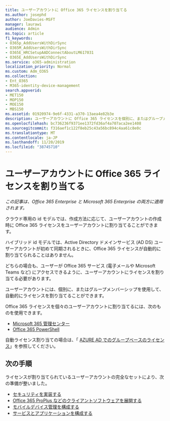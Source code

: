 ```yaml
---
title: ユーザーアカウントに Office 365 ライセンスを割り当てる
ms.author: josephd
author: JoeDavies-MSFT
manager: laurawi
audience: Admin
ms.topic: article
f1_keywords:
- O365p_AddUsersWithDirSync
- O365M_AddUsersWithDirSync
- O365E_HRCSetupAADConnectAboutLM617031
- O365E_AddUsersWithDirSync
ms.service: o365-administration
localization_priority: Normal
ms.custom: Adm_O365
ms.collection:
- Ent_O365
- M365-identity-device-management
search.appverid:
- MET150
- MOP150
- MOE150
- MBS150
ms.assetid: 01920974-9e6f-4331-a370-13aea4e82b3e
description: ユーザーアカウントに Office 365 ライセンスを個別に、またはグループメンバーシップに基づいて割り当てる方法について説明します。
ms.openlocfilehash: bc736236f9371ee1372fd36af4a707aca2ee1408
ms.sourcegitcommit: f316aef1c122f8eb25c43a56bc894c4aa61c8e0c
ms.translationtype: MT
ms.contentlocale: ja-JP
ms.lasthandoff: 11/20/2019
ms.locfileid: "38745710"
---
```

# <a name="assign-office-365-licenses-to-user-accounts"></a>ユーザーアカウントに Office 365 ライセンスを割り当てる

*この記事は、Office 365 Enterprise と Microsoft 365 Enterprise の両方に適用されます。*

クラウド専用の id モデルでは、作成方法に応じて、ユーザーアカウントの作成時に Office 365 ライセンスをユーザーアカウントに割り当てることができます。

ハイブリッド id モデルでは、Active Directory ドメインサービス (AD DS) ユーザーアカウントが初めて同期されるときに、Office 365 ライセンスが自動的に割り当てられることはありません。

どちらの場合も、ユーザーが Office 365 サービス (電子メールや Microsoft Teams など) にアクセスできるように、ユーザーアカウントにライセンスを割り当てる必要があります。

ユーザーアカウントには、個別に、またはグループメンバーシップを使用して、自動的にライセンスを割り当てることができます。

Office 365 ライセンスを個々のユーザーアカウントに割り当てるには、次のものを使用できます。

- [Microsoft 365 管理センター](https://docs.microsoft.com/office365/admin/subscriptions-and-billing/assign-licenses-to-users)
- [Office 365 PowerShell](https://docs.microsoft.com/office365/enterprise/powershell/assign-licenses-to-user-accounts-with-office-365-powershell)

自動ライセンス割り当ての場合は、「 [AZURE AD でのグループベースのライセンス](https://docs.microsoft.com/azure/active-directory/fundamentals/active-directory-licensing-whatis-azure-portal)」を参照してください。

## <a name="next-steps"></a>次の手順

ライセンスが割り当てられているユーザーアカウントの完全なセットにより、次の準備が整いました。

- [セキュリティを実装する](https://docs.microsoft.com/microsoft-365/security/office-365-security/security-roadmap)
- [Office 365 ProPlus などのクライアントソフトウェアを展開する](https://docs.microsoft.com/DeployOffice/deployment-guide-for-office-365-proplus)
- [モバイルデバイス管理を構成する](https://support.office.com/article/set-up-mobile-device-management-mdm-in-office-365-dd892318-bc44-4eb1-af00-9db5430be3cd)
- [サービスとアプリケーションを構成する](configure-services-and-applications.md)
